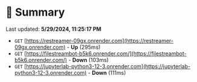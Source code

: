 # 📖 Summary
Last updated: **5/29/2024, 11:25:17 PM**

- `GET` [https://restreamer-09gx.onrender.com](https://restreamer-09gx.onrender.com) - **Up** (295ms)
- `GET` [https://filestreambot-b5k6.onrender.com/](https://filestreambot-b5k6.onrender.com/) - **Down** (103ms)
- `GET` [https://jupyterlab-python3-12-3.onrender.com](https://jupyterlab-python3-12-3.onrender.com) - **Down** (111ms)
